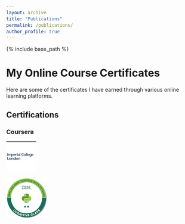 ```yaml
---
layout: archive
title: "Publications"
permalink: /publications/
author_profile: true
---
```

{% include base_path %}

# My Online Course Certificates

Here are some of the certificates I have earned through various online learning platforms.

## Certifications

### Coursera

[![Logistic Regression in R for Public Health](/images/image.png)](https://www.coursera.org/account/accomplishments/verify/MXSMDK4LPKRX)


<div data-iframe-width="150" data-iframe-height="270" data-share-badge-id="813ee73d-fe40-49c7-85d0-b7f193a4c195" data-share-badge-host="https://www.credly.com"></div><script type="text/javascript" async src="//cdn.credly.com/assets/utilities/embed.js"></script>





[![Applied Data Science with Python Level 2](/images/applied-data-science-with-python-level-2.png)]([path_to_certificate.pdf](/files/Applied_Data_Science_with_Python___Level_2_Badge20240807-7-iwrc23.pdf))

